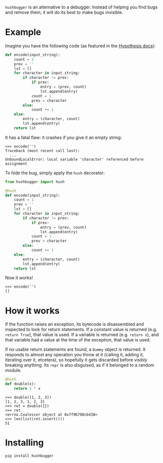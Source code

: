 `hushbugger` is an alternative to a debugger. Instead of helping you find bugs and remove them, it will do its best to make bugs invisible.

# Example

Imagine you have the following code (as featured in the [Hypothesis docs](https://hypothesis.readthedocs.io/en/latest/quickstart.html)):

```py
def encode(input_string):
    count = 1
    prev = ''
    lst = []
    for character in input_string:
        if character != prev:
            if prev:
                entry = (prev, count)
                lst.append(entry)
            count = 1
            prev = character
        else:
            count += 1
    else:
        entry = (character, count)
        lst.append(entry)
    return lst
```

It has a fatal flaw: it crashes if you give it an empty string:

```
>>> encode('')
Traceback (most recent call last):
  ...
UnboundLocalError: local variable 'character' referenced before assignment
```

To hide the bug, simply apply the `hush` decorator:

```py
from hushbugger import hush

@hush
def encode(input_string):
    count = 1
    prev = ''
    lst = []
    for character in input_string:
        if character != prev:
            if prev:
                entry = (prev, count)
                lst.append(entry)
            count = 1
            prev = character
        else:
            count += 1
    else:
        entry = (character, count)
        lst.append(entry)
    return lst
```

Now it works!

```
>>> encode('')
[]
```

# How it works

If the function raises an exception, its bytecode is disassembled and inspected to look for return statements. If a constant value is returned (e.g. `return True`), that value is used. If a variable is returned (e.g. `return x`), and that variable had a value at the time of the exception, that value is used.

If no usable return statements are found, a `Dummy` object is returned. It responds to almost any operation you throw at it (calling it, adding it, iterating over it, etcetera), so hopefully it gets discarded before visibly breaking anything. Its `repr` is also disguised, as if it belonged to a random module.

```py
@hush
def double(x):
    return 2 * x
```

```
>>> double([1, 2, 3])
[1, 2, 3, 1, 2, 3]
>>> ret = double({})
>>> ret
<errno.Coalescer object at 0x7f96708cb438>
>>> len(list(ret.invert()))
51
```

# Installing

```
pip install hushbugger
```

